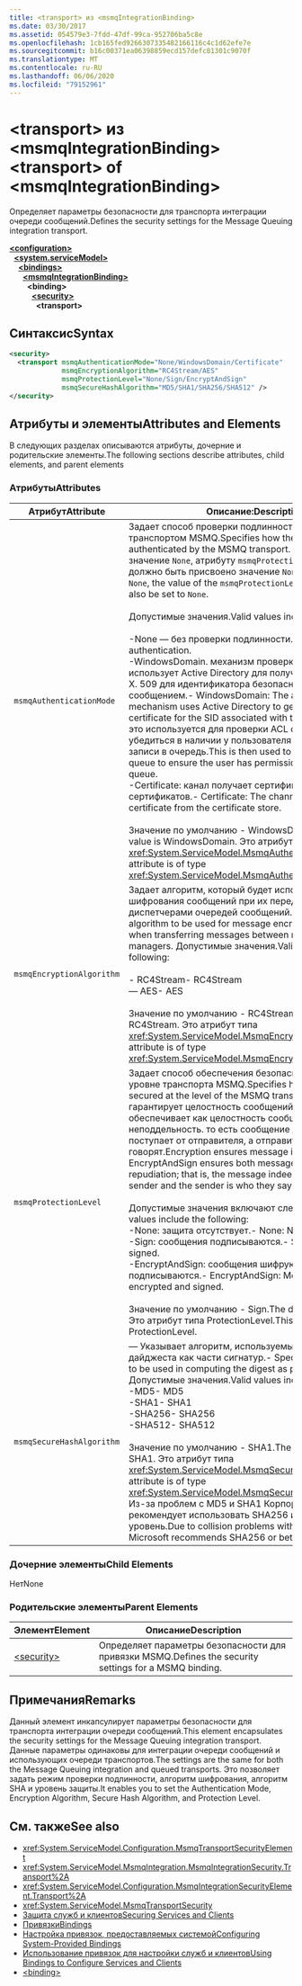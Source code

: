 ```yaml
---
title: <transport> из <msmqIntegrationBinding>
ms.date: 03/30/2017
ms.assetid: 054579e3-7fdd-47df-99ca-952706ba5c8e
ms.openlocfilehash: 1cb165fed9266307335482166116c4c1d62efe7e
ms.sourcegitcommit: b16c00371ea06398859ecd157defc81301c9070f
ms.translationtype: MT
ms.contentlocale: ru-RU
ms.lasthandoff: 06/06/2020
ms.locfileid: "79152961"
---
```

# <a name="transport-of-msmqintegrationbinding"></a><span data-ttu-id="7398a-102">\<transport> из \<msmqIntegrationBinding></span><span class="sxs-lookup"><span data-stu-id="7398a-102">\<transport> of \<msmqIntegrationBinding></span></span>
<span data-ttu-id="7398a-103">Определяет параметры безопасности для транспорта интеграции очереди сообщений.</span><span class="sxs-lookup"><span data-stu-id="7398a-103">Defines the security settings for the Message Queuing integration transport.</span></span>  
  
[**\<configuration>**](../configuration-element.md)\
&nbsp;&nbsp;[**\<system.serviceModel>**](system-servicemodel.md)\
&nbsp;&nbsp;&nbsp;&nbsp;[**\<bindings>**](bindings.md)\
&nbsp;&nbsp;&nbsp;&nbsp;&nbsp;&nbsp;[**\<msmqIntegrationBinding>**](msmqintegrationbinding.md)\
&nbsp;&nbsp;&nbsp;&nbsp;&nbsp;&nbsp;&nbsp;&nbsp;**\<binding>**\
&nbsp;&nbsp;&nbsp;&nbsp;&nbsp;&nbsp;&nbsp;&nbsp;&nbsp;&nbsp;[**\<security>**](security-of-msmqintegrationbinding.md)\
&nbsp;&nbsp;&nbsp;&nbsp;&nbsp;&nbsp;&nbsp;&nbsp;&nbsp;&nbsp;&nbsp;&nbsp;**\<transport>**  
  
## <a name="syntax"></a><span data-ttu-id="7398a-104">Синтаксис</span><span class="sxs-lookup"><span data-stu-id="7398a-104">Syntax</span></span>  
  
```xml  
<security>
  <transport msmqAuthenticationMode="None/WindowsDomain/Certificate"
             msmqEncryptionAlgorithm="RC4Stream/AES"
             msmqProtectionLevel="None/Sign/EncryptAndSign"
             msmqSecureHashAlgorithm="MD5/SHA1/SHA256/SHA512" />
</security>
```  
  
## <a name="attributes-and-elements"></a><span data-ttu-id="7398a-105">Атрибуты и элементы</span><span class="sxs-lookup"><span data-stu-id="7398a-105">Attributes and Elements</span></span>  
 <span data-ttu-id="7398a-106">В следующих разделах описываются атрибуты, дочерние и родительские элементы.</span><span class="sxs-lookup"><span data-stu-id="7398a-106">The following sections describe attributes, child elements, and parent elements</span></span>  
  
### <a name="attributes"></a><span data-ttu-id="7398a-107">Атрибуты</span><span class="sxs-lookup"><span data-stu-id="7398a-107">Attributes</span></span>  
  
|<span data-ttu-id="7398a-108">Атрибут</span><span class="sxs-lookup"><span data-stu-id="7398a-108">Attribute</span></span>|<span data-ttu-id="7398a-109">Описание:</span><span class="sxs-lookup"><span data-stu-id="7398a-109">Description</span></span>|  
|---------------|-----------------|  
|`msmqAuthenticationMode`|<span data-ttu-id="7398a-110">Задает способ проверки подлинности сообщения транспортом MSMQ.</span><span class="sxs-lookup"><span data-stu-id="7398a-110">Specifies how the message must be authenticated by the MSMQ transport.</span></span> <span data-ttu-id="7398a-111">Если задано значение `None`, атрибуту `msmqProtectionLevel` также должно быть присвоено значение `None`.</span><span class="sxs-lookup"><span data-stu-id="7398a-111">If this is set to `None`, the value of the `msmqProtectionLevel` attribute must also be set to `None`.</span></span><br /><br /> <span data-ttu-id="7398a-112">Допустимые значения.</span><span class="sxs-lookup"><span data-stu-id="7398a-112">Valid values include the following:</span></span><br /><br /> <span data-ttu-id="7398a-113">-None — без проверки подлинности.</span><span class="sxs-lookup"><span data-stu-id="7398a-113">-   None: No authentication.</span></span><br /><span data-ttu-id="7398a-114">-WindowsDomain. механизм проверки подлинности использует Active Directory для получения сертификата X. 509 для идентификатора безопасности, связанного с сообщением.</span><span class="sxs-lookup"><span data-stu-id="7398a-114">-   WindowsDomain: The authentication mechanism uses Active Directory to get the X.509 certificate for the SID associated with the message.</span></span> <span data-ttu-id="7398a-115">Затем это используется для проверки ACL очереди, чтобы убедиться в наличии у пользователя разрешений для записи в очередь.</span><span class="sxs-lookup"><span data-stu-id="7398a-115">This is then used to check the ACL of the queue to ensure the user has permission to write to the queue.</span></span><br /><span data-ttu-id="7398a-116">-Certificate: канал получает сертификат из хранилища сертификатов.</span><span class="sxs-lookup"><span data-stu-id="7398a-116">-   Certificate: The channel gets the certificate from the certificate store.</span></span><br /><br /> <span data-ttu-id="7398a-117">Значение по умолчанию - WindowsDomain.</span><span class="sxs-lookup"><span data-stu-id="7398a-117">The default value is WindowsDomain.</span></span> <span data-ttu-id="7398a-118">Это атрибут типа <xref:System.ServiceModel.MsmqAuthenticationMode>.</span><span class="sxs-lookup"><span data-stu-id="7398a-118">This attribute is of type <xref:System.ServiceModel.MsmqAuthenticationMode>.</span></span>|  
|`msmqEncryptionAlgorithm`|<span data-ttu-id="7398a-119">Задает алгоритм, который будет использоваться для шифрования сообщений при их передаче между диспетчерами очередей сообщений.</span><span class="sxs-lookup"><span data-stu-id="7398a-119">Specifies the algorithm to be used for message encryption on the wire when transferring messages between message queue managers.</span></span> <span data-ttu-id="7398a-120">Допустимые значения.</span><span class="sxs-lookup"><span data-stu-id="7398a-120">Valid values include the following:</span></span><br /><br /> <span data-ttu-id="7398a-121">- RC4Stream</span><span class="sxs-lookup"><span data-stu-id="7398a-121">-   RC4Stream</span></span><br /><span data-ttu-id="7398a-122">— AES</span><span class="sxs-lookup"><span data-stu-id="7398a-122">-   AES</span></span><br /><br /> <span data-ttu-id="7398a-123">Значение по умолчанию - RC4Stream.</span><span class="sxs-lookup"><span data-stu-id="7398a-123">The default value is RC4Stream.</span></span> <span data-ttu-id="7398a-124">Это атрибут типа <xref:System.ServiceModel.MsmqEncryptionAlgorithm>.</span><span class="sxs-lookup"><span data-stu-id="7398a-124">This attribute is of type <xref:System.ServiceModel.MsmqEncryptionAlgorithm>.</span></span>|  
|`msmqProtectionLevel`|<span data-ttu-id="7398a-125">Задает способ обеспечения безопасности сообщения на уровне транспорта MSMQ.</span><span class="sxs-lookup"><span data-stu-id="7398a-125">Specifies how the message is secured at the level of the MSMQ transport.</span></span> <span data-ttu-id="7398a-126">Шифрование гарантирует целостность сообщений, а EncryptAndSign обеспечивает как целостность сообщений, так и неподдельность. то есть сообщение действительно поступает от отправителя, а отправитель — от того, кто говорят.</span><span class="sxs-lookup"><span data-stu-id="7398a-126">Encryption ensures message integrity while EncryptAndSign ensures both message integrity and non-repudiation; that is, the message indeed comes from the sender and the sender is who they say they are.</span></span><br /><br /> <span data-ttu-id="7398a-127">Допустимые значения включают следующие:</span><span class="sxs-lookup"><span data-stu-id="7398a-127">-   Valid values include the following:</span></span><br /><span data-ttu-id="7398a-128">-None: защита отсутствует.</span><span class="sxs-lookup"><span data-stu-id="7398a-128">-   None: No protection.</span></span><br /><span data-ttu-id="7398a-129">-Sign: сообщения подписываются.</span><span class="sxs-lookup"><span data-stu-id="7398a-129">-   Sign: Messages are signed.</span></span><br /><span data-ttu-id="7398a-130">-EncryptAndSign: сообщения шифруются и подписываются.</span><span class="sxs-lookup"><span data-stu-id="7398a-130">-   EncryptAndSign: Messages are encrypted and signed.</span></span><br /><br /> <span data-ttu-id="7398a-131">Значение по умолчанию - Sign.</span><span class="sxs-lookup"><span data-stu-id="7398a-131">The default value is Sign.</span></span> <span data-ttu-id="7398a-132">Это атрибут типа ProtectionLevel.</span><span class="sxs-lookup"><span data-stu-id="7398a-132">This attribute is of type ProtectionLevel.</span></span>|  
|`msmqSecureHashAlgorithm`|<span data-ttu-id="7398a-133">— Указывает алгоритм, используемый при вычислении дайджеста как части сигнатур.</span><span class="sxs-lookup"><span data-stu-id="7398a-133">-   Specifies the algorithm to be used in computing the digest as part of signatures.</span></span> <span data-ttu-id="7398a-134">Допустимые значения.</span><span class="sxs-lookup"><span data-stu-id="7398a-134">Valid values include the following:</span></span><br /><span data-ttu-id="7398a-135">-MD5</span><span class="sxs-lookup"><span data-stu-id="7398a-135">-   MD5</span></span><br /><span data-ttu-id="7398a-136">-SHA1</span><span class="sxs-lookup"><span data-stu-id="7398a-136">-   SHA1</span></span><br /><span data-ttu-id="7398a-137">-SHA256</span><span class="sxs-lookup"><span data-stu-id="7398a-137">-   SHA256</span></span><br /><span data-ttu-id="7398a-138">-SHA512</span><span class="sxs-lookup"><span data-stu-id="7398a-138">-   SHA512</span></span><br /><br /> <span data-ttu-id="7398a-139">Значение по умолчанию - SHA1.</span><span class="sxs-lookup"><span data-stu-id="7398a-139">The default value is SHA1.</span></span> <span data-ttu-id="7398a-140">Это атрибут типа <xref:System.ServiceModel.MsmqSecureHashAlgorithm>.</span><span class="sxs-lookup"><span data-stu-id="7398a-140">This attribute is of type <xref:System.ServiceModel.MsmqSecureHashAlgorithm>.</span></span><br><span data-ttu-id="7398a-141">Из-за проблем с MD5 и SHA1 Корпорация Майкрософт рекомендует использовать SHA256 или более высокий уровень.</span><span class="sxs-lookup"><span data-stu-id="7398a-141">Due to collision problems with MD5 and SHA1, Microsoft recommends SHA256 or better.</span></span>|  
  
### <a name="child-elements"></a><span data-ttu-id="7398a-142">Дочерние элементы</span><span class="sxs-lookup"><span data-stu-id="7398a-142">Child Elements</span></span>  
 <span data-ttu-id="7398a-143">Нет</span><span class="sxs-lookup"><span data-stu-id="7398a-143">None</span></span>  
  
### <a name="parent-elements"></a><span data-ttu-id="7398a-144">Родительские элементы</span><span class="sxs-lookup"><span data-stu-id="7398a-144">Parent Elements</span></span>  
  
|<span data-ttu-id="7398a-145">Элемент</span><span class="sxs-lookup"><span data-stu-id="7398a-145">Element</span></span>|<span data-ttu-id="7398a-146">Описание</span><span class="sxs-lookup"><span data-stu-id="7398a-146">Description</span></span>|  
|-------------|-----------------|  
|[\<security>](security-of-basichttpbinding.md)|<span data-ttu-id="7398a-147">Определяет параметры безопасности для привязки MSMQ.</span><span class="sxs-lookup"><span data-stu-id="7398a-147">Defines the security settings for a MSMQ binding.</span></span>|  
  
## <a name="remarks"></a><span data-ttu-id="7398a-148">Примечания</span><span class="sxs-lookup"><span data-stu-id="7398a-148">Remarks</span></span>  
 <span data-ttu-id="7398a-149">Данный элемент инкапсулирует параметры безопасности для транспорта интеграции очереди сообщений.</span><span class="sxs-lookup"><span data-stu-id="7398a-149">This element encapsulates the security settings for the Message Queuing integration transport.</span></span> <span data-ttu-id="7398a-150">Данные параметры одинаковы для интеграции очереди сообщений и использующих очереди транспортов.</span><span class="sxs-lookup"><span data-stu-id="7398a-150">The settings are the same for both the Message Queuing integration and queued transports.</span></span> <span data-ttu-id="7398a-151">Это позволяет задать режим проверки подлинности, алгоритм шифрования, алгоритм SHA и уровень защиты.</span><span class="sxs-lookup"><span data-stu-id="7398a-151">It enables you to set the Authentication Mode, Encryption Algorithm, Secure Hash Algorithm, and Protection Level.</span></span>  
  
## <a name="see-also"></a><span data-ttu-id="7398a-152">См. также</span><span class="sxs-lookup"><span data-stu-id="7398a-152">See also</span></span>

- <xref:System.ServiceModel.Configuration.MsmqTransportSecurityElement>
- <xref:System.ServiceModel.MsmqIntegration.MsmqIntegrationSecurity.Transport%2A>
- <xref:System.ServiceModel.Configuration.MsmqIntegrationSecurityElement.Transport%2A>
- <xref:System.ServiceModel.MsmqTransportSecurity>
- [<span data-ttu-id="7398a-153">Защита служб и клиентов</span><span class="sxs-lookup"><span data-stu-id="7398a-153">Securing Services and Clients</span></span>](../../../wcf/feature-details/securing-services-and-clients.md)
- [<span data-ttu-id="7398a-154">Привязки</span><span class="sxs-lookup"><span data-stu-id="7398a-154">Bindings</span></span>](../../../wcf/bindings.md)
- [<span data-ttu-id="7398a-155">Настройка привязок, предоставляемых системой</span><span class="sxs-lookup"><span data-stu-id="7398a-155">Configuring System-Provided Bindings</span></span>](../../../wcf/feature-details/configuring-system-provided-bindings.md)
- [<span data-ttu-id="7398a-156">Использование привязок для настройки служб и клиентов</span><span class="sxs-lookup"><span data-stu-id="7398a-156">Using Bindings to Configure Services and Clients</span></span>](../../../wcf/using-bindings-to-configure-services-and-clients.md)
- [\<binding>](bindings.md)

